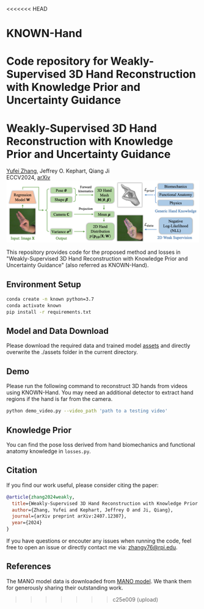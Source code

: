 <<<<<<< HEAD
# KNOWN-Hand
Code repository for Weakly-Supervised 3D Hand Reconstruction with Knowledge Prior and Uncertainty Guidance
=======
# **Weakly-Supervised 3D Hand Reconstruction with Knowledge Prior and Uncertainty Guidance** <br />
  [Yufei Zhang](https://zhangy76.github.io/), Jeffrey O. Kephart, Qiang Ji <br /> 
  ECCV2024, [arXiv](https://arxiv.org/abs/2407.12307) <br />
![](method.png)


This repository provides code for the proposed method and losses in "Weakly-Supervised 3D Hand Reconstruction with Knowledge Prior and Uncertainty Guidance" (also referred as KNOWN-Hand). 


## Environment Setup
```bash
conda create -n known python=3.7
conda activate known
pip install -r requirements.txt
```


## Model and Data Download
Please download the required data and trained model [assets](https://www.dropbox.com/scl/fo/i1hcyituupidft9ythj0m/AF5DFK8NurBFNBkFC4oMswg?rlkey=ag7htv1a2eycwpkqva5r9vpqr&dl=0) and directly overwrite the ./assets folder in the current directory. 


## Demo
Please run the following command to reconstruct 3D hands from videos using KNOWN-Hand. You may need an additional detector to extract hand regions if the hand is far from the camera.
```bash
python demo_video.py --video_path 'path to a testing video'
```


## Knowledge Prior
You can find the pose loss derived from hand biomechanics and functional anatomy knowledge in ```losses.py```.


## Citation
If you find our work useful, please consider citing the paper:
```bibtex
@article{zhang2024weakly,
  title={Weakly-Supervised 3D Hand Reconstruction with Knowledge Prior and Uncertainty Guidance},
  author={Zhang, Yufei and Kephart, Jeffrey O and Ji, Qiang},
  journal={arXiv preprint arXiv:2407.12307},
  year={2024}
}
```

If you have questions or encouter any issues when running the code, feel free to open an issue or directly contact me via: zhangy76@rpi.edu.

## References
The MANO model data is downloaded from [MANO model](https://mano.is.tue.mpg.de/). We thank them for generously sharing their outstanding work.
>>>>>>> c25e009 (upload)
